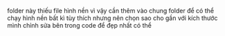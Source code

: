 folder này thiếu file hình nền vì vậy cần thêm vào chung folder để có thể chạy
hình nền bất kì tùy thích nhưng nên chọn sao cho gần với kích thước mình chỉnh sửa bên trong code để đẹp nhất có thể
